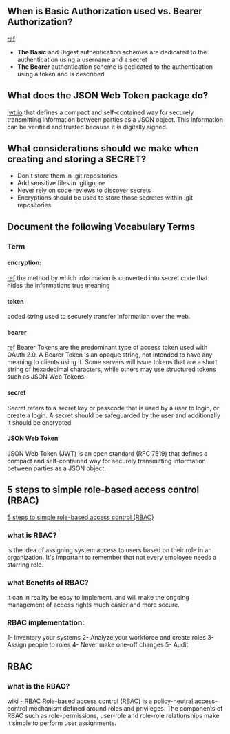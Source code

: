 ## When is Basic Authorization used vs. Bearer Authorization?


[ref](https://stackoverflow.com/questions/34013299/web-api-authentication-basic-vs-bearer)
- **The Basic** and Digest authentication schemes are dedicated to the authentication using a username and a secret 
- **The Bearer** authentication scheme is dedicated to the authentication using a token and is described


## What does the JSON Web Token package do?


[jwt.io](https://jwt.io/introduction)
that defines a compact and self-contained way for securely transmitting information between parties as a JSON object. This information can be verified and trusted because it is digitally signed.


## What considerations should we make when creating and storing a SECRET?


- Don't store them in .git repositories
- Add sensitive files in .gitignore
- Never rely on code reviews to discover secrets
- Encryptions should be used to store those secretes within .git repositories


## Document the following Vocabulary Terms
### Term
#### encryption:

[ref](https://searchsecurity.techtarget.com/definition/encryption#:~:text=Encryption%20is%20the%20method%20by,encrypted%20data%20is%20called%20ciphertext.)
 the method by which information is converted into secret code that hides the informations true meaning


#### token


coded string used to securely transfer information over the web.



#### bearer


[ref](https://oauth.net/2/bearer-tokens/)
Bearer Tokens are the predominant type of access token used with OAuth 2.0.
A Bearer Token is an opaque string, not intended to have any meaning to clients using it. Some servers will issue tokens that are a short string of hexadecimal characters, while others may use structured tokens such as JSON Web Tokens.


#### secret


Secret refers to a secret key or passcode that is used by a user to login, or create a login. A secret should be safeguarded by the user and additionally it should be encrypted


#### JSON Web Token



JSON Web Token (JWT) is an open standard (RFC 7519) that defines a compact and self-contained way for securely transmitting information between parties as a JSON object. 


## 5 steps to simple role-based access control (RBAC)

[5 steps to simple role-based access control (RBAC)](https://www.csoonline.com/article/3060780/5-steps-to-simple-role-based-access-control.html)


### what is RBAC?
 is the idea of assigning system access to users based on their role in an organization. It's important to remember that not every employee needs a starring role.


### what Benefits of RBAC?


it can in reality be easy to implement, and will make the ongoing management of access rights much easier and more secure.


### RBAC implementation:


1- Inventory your systems 2- Analyze your workforce and create roles 3- Assign people to roles
4- Never make one-off changes 5- Audit



## RBAC


### what is the RBAC?
[wiki - RBAC](https://en.wikipedia.org/wiki/Role-based_access_control)
Role-based access control (RBAC) is a policy-neutral access-control mechanism defined around roles and privileges. The components of RBAC such as role-permissions, user-role and role-role relationships make it simple to perform user assignments.

